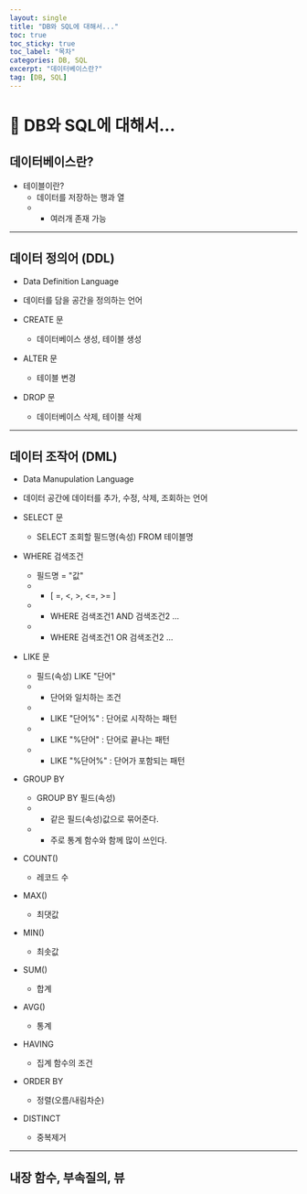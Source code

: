```yaml
---
layout: single
title: "DB와 SQL에 대해서..."
toc: true
toc_sticky: true
toc_label: "목차"
categories: DB, SQL
excerpt: "데이터베이스란?"
tag: [DB, SQL]
---
```

# 📘 DB와 SQL에 대해서...

## 데이터베이스란?
- 테이블이란?  
	- 데이터를 저장하는 행과 열  
	- - 여러개 존재 가능  
	
---

## 데이터 정의어 (DDL)
- Data Definition Language  


- 데이터를 담을 공간을 정의하는 언어  

- CREATE 문
	- 데이터베이스 생성, 테이블 생성  

- ALTER 문
	- 테이블 변경  

- DROP 문
	- 데이터베이스 삭제, 테이블 삭제

---

## 데이터 조작어 (DML)
- Data Manupulation Language

- 데이터 공간에 데이터를 추가, 수정, 삭제, 조회하는 언어

- SELECT 문
	- SELECT 조회할 필드명(속성) FROM 테이블명
	
- WHERE 검색조건
	- 필드명 = "값"  
	- - [ =, <, >, <=, >= ]
	- - WHERE 검색조건1 AND 검색조건2 ...  
	- - WHERE 검색조건1 OR 검색조건2 ...  
	
- LIKE 문
	- 필드(속성) LIKE "단어"  
	- - 단어와 일치하는 조건	  
	- - LIKE "단어%"  : 단어로 시작하는 패턴
	- - LIKE "%단어"  : 단어로 끝나는 패턴
	- - LIKE "%단어%" : 단어가 포함되는 패턴

- GROUP BY
	- GROUP BY 필드(속성)
	- - 같은 필드(속성)값으로 묶어준다.
	- - 주로 통계 함수와 함께 많이 쓰인다.

- COUNT()
	- 레코드 수
	
- MAX()
	- 최댓값	
	
- MIN()
	- 최솟값	
	
- SUM()
	- 합계	
	
- AVG()
	- 통계
	
- HAVING
	- 집계 함수의 조건

- ORDER BY
	- 정렬(오름/내림차순)
	
- DISTINCT
	- 중복제거  	
	
---

## 내장 함수, 부속질의, 뷰